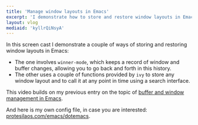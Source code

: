 ```yaml
---
title: 'Manage window layouts in Emacs'
excerpt: 'I demonstrate how to store and restore window layouts in Emacs by either moving back/forth in history, or using search methods.'
layout: vlog
mediaid: 'kyllrQiNsyA'
---
```


In this screen cast I demonstrate a couple of ways of storing and
restoring window layouts in Emacs:

* The one involves `winner-mode`, which keeps a record of window and
  buffer changes, allowing you to go back and forth in this history.
* The other uses a couple of functions provided by `ivy` to store any
  window layout and to call it at any point in time using a search
  interface.

This video builds on my previous entry on the topic of [buffer and
window management in
Emacs](https://protesilaos.com/codelog/2019-08-18-emacs-buffers-windows/).

And here is my own config file, in case you are interested:
[protesilaos.com/emacs/dotemacs](https://protesilaos.com/emacs/dotemacs).
